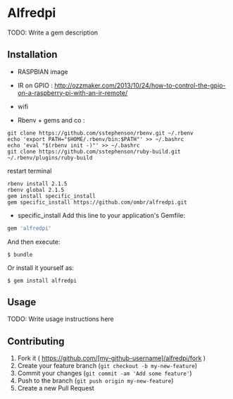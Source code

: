 # Alfredpi

TODO: Write a gem description

## Installation

- RASPBIAN image
- IR on GPIO :
http://ozzmaker.com/2013/10/24/how-to-control-the-gpio-on-a-raspberry-pi-with-an-ir-remote/

- wifi
- Rbenv + gems and co :
```
git clone https://github.com/sstephenson/rbenv.git ~/.rbenv
echo 'export PATH="$HOME/.rbenv/bin:$PATH"' >> ~/.bashrc
echo 'eval "$(rbenv init -)"' >> ~/.bashrc
git clone https://github.com/sstephenson/ruby-build.git ~/.rbenv/plugins/ruby-build
```
restart terminal
```
rbenv install 2.1.5
rbenv global 2.1.5
gem install specific_install
gem specific_install https://github.com/ombr/alfredpi.git
```
- specific_install
Add this line to your application's Gemfile:

```ruby
gem 'alfredpi'
```

And then execute:

    $ bundle

Or install it yourself as:

    $ gem install alfredpi

## Usage

TODO: Write usage instructions here

## Contributing

1. Fork it ( https://github.com/[my-github-username]/alfredpi/fork )
2. Create your feature branch (`git checkout -b my-new-feature`)
3. Commit your changes (`git commit -am 'Add some feature'`)
4. Push to the branch (`git push origin my-new-feature`)
5. Create a new Pull Request
